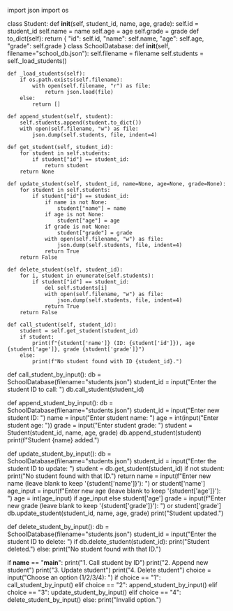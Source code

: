 import json
import os

class Student:
    def __init__(self, student_id, name, age, grade):
        self.id = student_id
        self.name = name
        self.age = age
        self.grade = grade
    def to_dict(self):
        return {
            "id": self.id,
            "name": self.name,
            "age": self.age,
            "grade": self.grade
        }
class SchoolDatabase:
    def __init__(self, filename="school_db.json"):
        self.filename = filename
        self.students = self._load_students()

    def _load_students(self):
        if os.path.exists(self.filename):
            with open(self.filename, "r") as file:
                return json.load(file)
        else:
            return []

    def append_student(self, student):
        self.students.append(student.to_dict())
        with open(self.filename, "w") as file:
            json.dump(self.students, file, indent=4)

    def get_student(self, student_id):
        for student in self.students:
            if student["id"] == student_id:
                return student
        return None

    def update_student(self, student_id, name=None, age=None, grade=None):
        for student in self.students:
            if student["id"] == student_id:
                if name is not None:
                    student["name"] = name
                if age is not None:
                    student["age"] = age
                if grade is not None:
                    student["grade"] = grade
                with open(self.filename, "w") as file:
                    json.dump(self.students, file, indent=4)
                return True
        return False

    def delete_student(self, student_id):
        for i, student in enumerate(self.students):
            if student["id"] == student_id:
                del self.students[i]
                with open(self.filename, "w") as file:
                    json.dump(self.students, file, indent=4)
                return True
        return False

    def call_student(self, student_id):
        student = self.get_student(student_id)
        if student:
            print(f"{student['name']} (ID: {student['id']}), age {student['age']}, grade {student['grade']}")
        else:
            print(f"No student found with ID {student_id}.")

def call_student_by_input():
    db = SchoolDatabase(filename="students.json")
    student_id = input("Enter the student ID to call: ")
    db.call_student(student_id)

def append_student_by_input():
    db = SchoolDatabase(filename="students.json")
    student_id = input("Enter new student ID: ")
    name = input("Enter student name: ")
    age = int(input("Enter student age: "))
    grade = input("Enter student grade: ")
    student = Student(student_id, name, age, grade)
    db.append_student(student)
    print(f"Student {name} added.")

def update_student_by_input():
    db = SchoolDatabase(filename="students.json")
    student_id = input("Enter the student ID to update: ")
    student = db.get_student(student_id)
    if not student:
        print("No student found with that ID.")
        return
    name = input(f"Enter new name (leave blank to keep '{student['name']}'): ") or student['name']
    age_input = input(f"Enter new age (leave blank to keep '{student['age']}'): ")
    age = int(age_input) if age_input else student['age']
    grade = input(f"Enter new grade (leave blank to keep '{student['grade']}'): ") or student['grade']
    db.update_student(student_id, name, age, grade)
    print("Student updated.")

def delete_student_by_input():
    db = SchoolDatabase(filename="students.json")
    student_id = input("Enter the student ID to delete: ")
    if db.delete_student(student_id):
        print("Student deleted.")
    else:
        print("No student found with that ID.")

if __name__ == "__main__":
    print("1. Call student by ID")
    print("2. Append new student")
    print("3. Update student")
    print("4. Delete student")
    choice = input("Choose an option (1/2/3/4): ")
    if choice == "1":
        call_student_by_input()
    elif choice == "2":
        append_student_by_input()
    elif choice == "3":
        update_student_by_input()
    elif choice == "4":
        delete_student_by_input()
    else:
        print("Invalid option.")
